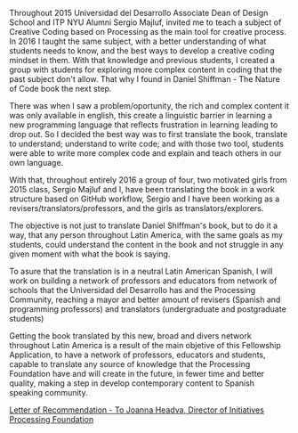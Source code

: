 Throughout 2015 Universidad del Desarrollo Associate Dean of Design School and ITP NYU Alumni Sergio Majluf, invited me to teach a subject of Creative Coding based on Processing as the main tool for creative process. In 2016 I taught the same subject, with a better understanding of what students needs to know, and the best ways to develop a creative coding mindset in them. With that knowledge and previous students, I created a group with students for exploring more complex content in coding that the past subject don't allow. That why I found in Daniel Shiffman - The Nature of Code book the next step.

There was when I saw a problem/oportunity, the rich and complex content it was only available in english, this create a linguistic barrier in learning a new programming language that reflects frustration in learning leading to drop out. So I decided the best way was to first translate the book, translate to understand; understand to write code; and with those two tool, students were able to write more complex code and explain and teach others in our own language.

With that, throughout entirely 2016 a group of four, two motivated girls from 2015 class, Sergio Majluf and I, have been translating the book in a work structure based on GitHub workflow, Sergio and I have been working as a revisers/translators/professors, and the girls as translators/explorers. 

The objective is not just to translate Daniel Shiffman's book, but to do it a way, that any person throughout Latin America, with the same goals as my students, could understand the content in the book and not struggle in any given moment with what the book is saying.

To asure that the translation is in a neutral Latin American Spanish, I will work on building a network of professors and educators from network of schools that the Universidad del Desarrollo has and the Processing Community, reaching a mayor and better amount of revisers (Spanish and programming professors) and translators (undergraduate and postgraduate students)

Getting the book translated by this new, broad and divers network throughout Latin America is a result of the main objetive of this Fellowship Application, to have a network of professors, educators and students, capable to translate any source of knowledge that the Processing Foundation have and will create in the future, in fewer time and better quality, making a step in develop contemporary content to Spanish speaking community.



[Letter of Recommendation - To Joanna Headva, Director of  Initiatives Processing Foundation](https://github.com/disenoudd/The-Nature-of-Code/blob/master/Processing%20Foundation%202017%20Fellowship%20Application/Nicolas-Troncoso.pdf)

